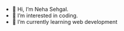 - 👋 Hi, I’m Neha Sehgal.
- 👀 I’m interested in coding.
- 🌱 I’m currently learning web development


<!---
nehasehgal18/nehasehgal18 is a ✨ special ✨ repository because its `README.md` (this file) appears on your GitHub profile.
You can click the Preview link to take a look at your changes.
--->
